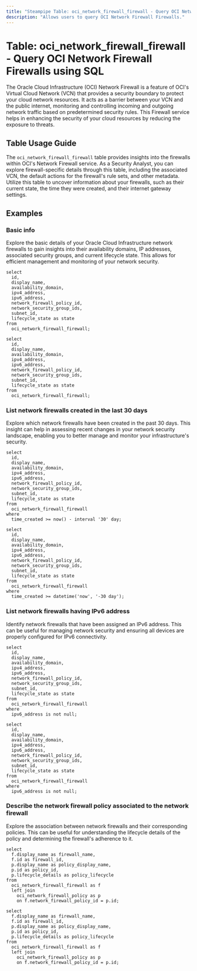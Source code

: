 ```yaml
---
title: "Steampipe Table: oci_network_firewall_firewall - Query OCI Network Firewall Firewalls using SQL"
description: "Allows users to query OCI Network Firewall Firewalls."
---
```


# Table: oci_network_firewall_firewall - Query OCI Network Firewall Firewalls using SQL

The Oracle Cloud Infrastructure (OCI) Network Firewall is a feature of OCI's Virtual Cloud Network (VCN) that provides a security boundary to protect your cloud network resources. It acts as a barrier between your VCN and the public internet, monitoring and controlling incoming and outgoing network traffic based on predetermined security rules. This Firewall service helps in enhancing the security of your cloud resources by reducing the exposure to threats.

## Table Usage Guide

The `oci_network_firewall_firewall` table provides insights into the firewalls within OCI's Network Firewall service. As a Security Analyst, you can explore firewall-specific details through this table, including the associated VCN, the default actions for the firewall's rule sets, and other metadata. Utilize this table to uncover information about your firewalls, such as their current state, the time they were created, and their internet gateway settings.

## Examples

### Basic info
Explore the basic details of your Oracle Cloud Infrastructure network firewalls to gain insights into their availability domains, IP addresses, associated security groups, and current lifecycle state. This allows for efficient management and monitoring of your network security.

```sql+postgres
select
  id,
  display_name,
  availability_domain,
  ipv4_address,
  ipv6_address,
  network_firewall_policy_id,
  network_security_group_ids,
  subnet_id,
  lifecycle_state as state
from
  oci_network_firewall_firewall;
```

```sql+sqlite
select
  id,
  display_name,
  availability_domain,
  ipv4_address,
  ipv6_address,
  network_firewall_policy_id,
  network_security_group_ids,
  subnet_id,
  lifecycle_state as state
from
  oci_network_firewall_firewall;
```

### List network firewalls created in the last 30 days
Explore which network firewalls have been created in the past 30 days. This insight can help in assessing recent changes in your network security landscape, enabling you to better manage and monitor your infrastructure's security.

```sql+postgres
select
  id,
  display_name,
  availability_domain,
  ipv4_address,
  ipv6_address,
  network_firewall_policy_id,
  network_security_group_ids,
  subnet_id,
  lifecycle_state as state
from
  oci_network_firewall_firewall
where
  time_created >= now() - interval '30' day;
```

```sql+sqlite
select
  id,
  display_name,
  availability_domain,
  ipv4_address,
  ipv6_address,
  network_firewall_policy_id,
  network_security_group_ids,
  subnet_id,
  lifecycle_state as state
from
  oci_network_firewall_firewall
where
  time_created >= datetime('now', '-30 day');
```

### List network firewalls having IPv6 address
Identify network firewalls that have been assigned an IPv6 address. This can be useful for managing network security and ensuring all devices are properly configured for IPv6 connectivity.

```sql+postgres
select
  id,
  display_name,
  availability_domain,
  ipv4_address,
  ipv6_address,
  network_firewall_policy_id,
  network_security_group_ids,
  subnet_id,
  lifecycle_state as state
from
  oci_network_firewall_firewall
where
  ipv6_address is not null;
```

```sql+sqlite
select
  id,
  display_name,
  availability_domain,
  ipv4_address,
  ipv6_address,
  network_firewall_policy_id,
  network_security_group_ids,
  subnet_id,
  lifecycle_state as state
from
  oci_network_firewall_firewall
where
  ipv6_address is not null;
```

### Describe the network firewall policy associated to the network firewall
Explore the association between network firewalls and their corresponding policies. This can be useful for understanding the lifecycle details of the policy and determining the firewall's adherence to it.

```sql+postgres
select
  f.display_name as firewall_name,
  f.id as firewall_id,
  p.display_name as policy_display_name,
  p.id as policy_id,
  p.lifecycle_details as policy_lifecycle 
from
  oci_network_firewall_firewall as f 
  left join
    oci_network_firewall_policy as p 
    on f.network_firewall_policy_id = p.id;
```

```sql+sqlite
select
  f.display_name as firewall_name,
  f.id as firewall_id,
  p.display_name as policy_display_name,
  p.id as policy_id,
  p.lifecycle_details as policy_lifecycle 
from
  oci_network_firewall_firewall as f 
  left join
    oci_network_firewall_policy as p 
    on f.network_firewall_policy_id = p.id;
```